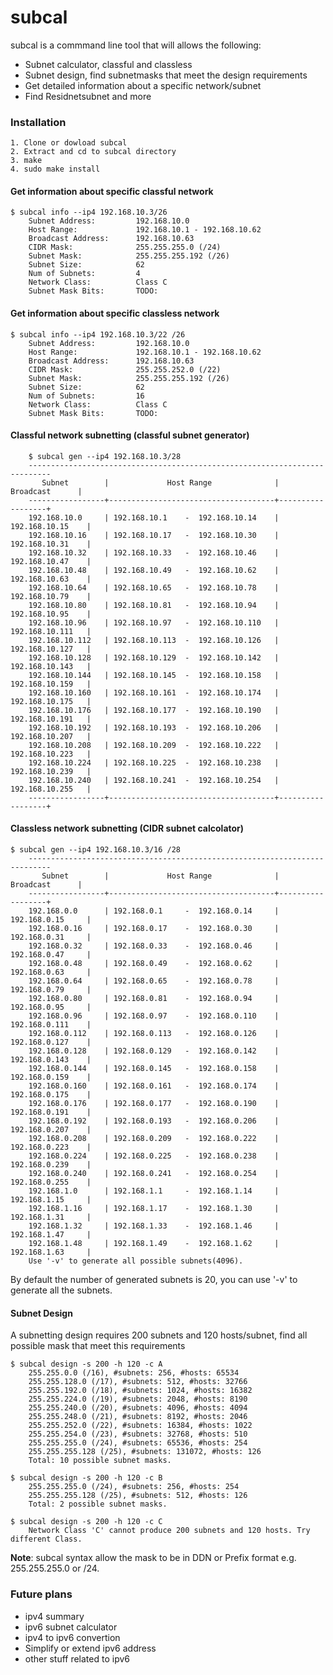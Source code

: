 # subcal

subcal is a commmand line tool that will allows the following:
- Subnet calculator, classful and classless
- Subnet design, find subnetmasks that meet the design requirements
- Get detailed information about a specific network/subnet 
- Find Residnetsubnet and more 

### Installation
```
1. Clone or dowload subcal
2. Extract and cd to subcal directory 
3. make
4. sudo make install
```

#### Get information about specific classful network
```
$ subcal info --ip4 192.168.10.3/26
    Subnet Address:         192.168.10.0
    Host Range:             192.168.10.1 - 192.168.10.62
    Broadcast Address:      192.168.10.63
    CIDR Mask:              255.255.255.0 (/24)
    Subnet Mask:            255.255.255.192 (/26)
    Subnet Size:            62
    Num of Subnets:         4
    Network Class:          Class C
    Subnet Mask Bits:       TODO:
```
#### Get information about specific classless network
```
$ subcal info --ip4 192.168.10.3/22 /26
    Subnet Address:         192.168.10.0
    Host Range:             192.168.10.1 - 192.168.10.62
    Broadcast Address:      192.168.10.63
    CIDR Mask:              255.255.252.0 (/22)
    Subnet Mask:            255.255.255.192 (/26)
    Subnet Size:            62
    Num of Subnets:         16
    Network Class:          Class C
    Subnet Mask Bits:       TODO:
```
#### Classful network subnetting (classful subnet generator)
```
    $ subcal gen --ip4 192.168.10.3/28
    ---------------------------------------------------------------------------
       Subnet        |             Host Range              |   Broadcast      |
    -----------------+-------------------------------------+------------------+
    192.168.10.0     | 192.168.10.1    -  192.168.10.14    | 192.168.10.15    |
    192.168.10.16    | 192.168.10.17   -  192.168.10.30    | 192.168.10.31    |
    192.168.10.32    | 192.168.10.33   -  192.168.10.46    | 192.168.10.47    |
    192.168.10.48    | 192.168.10.49   -  192.168.10.62    | 192.168.10.63    |
    192.168.10.64    | 192.168.10.65   -  192.168.10.78    | 192.168.10.79    |
    192.168.10.80    | 192.168.10.81   -  192.168.10.94    | 192.168.10.95    |
    192.168.10.96    | 192.168.10.97   -  192.168.10.110   | 192.168.10.111   |
    192.168.10.112   | 192.168.10.113  -  192.168.10.126   | 192.168.10.127   |
    192.168.10.128   | 192.168.10.129  -  192.168.10.142   | 192.168.10.143   |
    192.168.10.144   | 192.168.10.145  -  192.168.10.158   | 192.168.10.159   |
    192.168.10.160   | 192.168.10.161  -  192.168.10.174   | 192.168.10.175   |
    192.168.10.176   | 192.168.10.177  -  192.168.10.190   | 192.168.10.191   |
    192.168.10.192   | 192.168.10.193  -  192.168.10.206   | 192.168.10.207   |
    192.168.10.208   | 192.168.10.209  -  192.168.10.222   | 192.168.10.223   |
    192.168.10.224   | 192.168.10.225  -  192.168.10.238   | 192.168.10.239   |
    192.168.10.240   | 192.168.10.241  -  192.168.10.254   | 192.168.10.255   |
    -----------------+-------------------------------------+------------------+
```
#### Classless network subnetting (CIDR subnet calcolator)
```
$ subcal gen --ip4 192.168.10.3/16 /28 
    ---------------------------------------------------------------------------
       Subnet        |             Host Range              |   Broadcast      |
    -----------------+-------------------------------------+------------------+
    192.168.0.0      | 192.168.0.1     -  192.168.0.14     | 192.168.0.15     |
    192.168.0.16     | 192.168.0.17    -  192.168.0.30     | 192.168.0.31     |
    192.168.0.32     | 192.168.0.33    -  192.168.0.46     | 192.168.0.47     |
    192.168.0.48     | 192.168.0.49    -  192.168.0.62     | 192.168.0.63     |
    192.168.0.64     | 192.168.0.65    -  192.168.0.78     | 192.168.0.79     |
    192.168.0.80     | 192.168.0.81    -  192.168.0.94     | 192.168.0.95     |
    192.168.0.96     | 192.168.0.97    -  192.168.0.110    | 192.168.0.111    |
    192.168.0.112    | 192.168.0.113   -  192.168.0.126    | 192.168.0.127    |
    192.168.0.128    | 192.168.0.129   -  192.168.0.142    | 192.168.0.143    |
    192.168.0.144    | 192.168.0.145   -  192.168.0.158    | 192.168.0.159    |
    192.168.0.160    | 192.168.0.161   -  192.168.0.174    | 192.168.0.175    |
    192.168.0.176    | 192.168.0.177   -  192.168.0.190    | 192.168.0.191    |
    192.168.0.192    | 192.168.0.193   -  192.168.0.206    | 192.168.0.207    |
    192.168.0.208    | 192.168.0.209   -  192.168.0.222    | 192.168.0.223    |
    192.168.0.224    | 192.168.0.225   -  192.168.0.238    | 192.168.0.239    |
    192.168.0.240    | 192.168.0.241   -  192.168.0.254    | 192.168.0.255    |
    192.168.1.0      | 192.168.1.1     -  192.168.1.14     | 192.168.1.15     |
    192.168.1.16     | 192.168.1.17    -  192.168.1.30     | 192.168.1.31     |
    192.168.1.32     | 192.168.1.33    -  192.168.1.46     | 192.168.1.47     |
    192.168.1.48     | 192.168.1.49    -  192.168.1.62     | 192.168.1.63     |
    Use '-v' to generate all possible subnets(4096).
```
By default the number of generated subnets is 20, you can use '-v' to generate all the subnets.

#### Subnet Design 
A subnetting design requires 200 subnets and 120 hosts/subnet, find all possible mask that meet this requirements 
```
$ subcal design -s 200 -h 120 -c A
    255.255.0.0 (/16), #subnets: 256, #hosts: 65534
    255.255.128.0 (/17), #subnets: 512, #hosts: 32766
    255.255.192.0 (/18), #subnets: 1024, #hosts: 16382
    255.255.224.0 (/19), #subnets: 2048, #hosts: 8190
    255.255.240.0 (/20), #subnets: 4096, #hosts: 4094
    255.255.248.0 (/21), #subnets: 8192, #hosts: 2046
    255.255.252.0 (/22), #subnets: 16384, #hosts: 1022
    255.255.254.0 (/23), #subnets: 32768, #hosts: 510
    255.255.255.0 (/24), #subnets: 65536, #hosts: 254
    255.255.255.128 (/25), #subnets: 131072, #hosts: 126
    Total: 10 possible subnet masks.

$ subcal design -s 200 -h 120 -c B
    255.255.255.0 (/24), #subnets: 256, #hosts: 254
    255.255.255.128 (/25), #subnets: 512, #hosts: 126
    Total: 2 possible subnet masks.

$ subcal design -s 200 -h 120 -c C
    Network Class 'C' cannot produce 200 subnets and 120 hosts. Try different Class.
```
**Note**: subcal syntax allow the mask to be in DDN or Prefix format e.g. 255.255.255.0 or /24.

### Future plans
- ipv4 summary
- ipv6 subnet calculator
- ipv4 to ipv6 convertion
- Simplify or extend ipv6 address
- other stuff related to ipv6
